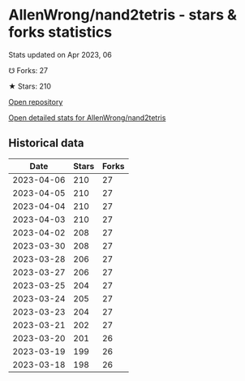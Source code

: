 # AllenWrong/nand2tetris - stars & forks statistics

Stats updated on Apr 2023, 06

☋ Forks: 27

★ Stars: 210

[Open repository](https://github.com/AllenWrong/nand2tetris)

[Open detailed stats for AllenWrong/nand2tetris](https://reviewgithub.com/rep/AllenWrong/nand2tetris)

## Historical data
| Date | Stars | Forks |
|------|-------|-------|
| 2023-04-06 | 210 | 27 | 
| 2023-04-05 | 210 | 27 | 
| 2023-04-04 | 210 | 27 | 
| 2023-04-03 | 210 | 27 | 
| 2023-04-02 | 208 | 27 | 
| 2023-03-30 | 208 | 27 | 
| 2023-03-28 | 206 | 27 | 
| 2023-03-27 | 206 | 27 | 
| 2023-03-25 | 204 | 27 | 
| 2023-03-24 | 205 | 27 | 
| 2023-03-23 | 204 | 27 | 
| 2023-03-21 | 202 | 27 | 
| 2023-03-20 | 201 | 26 | 
| 2023-03-19 | 199 | 26 | 
| 2023-03-18 | 198 | 26 | 

